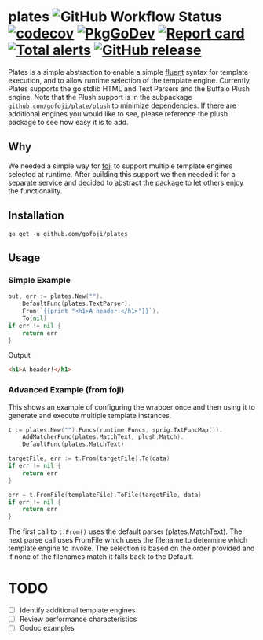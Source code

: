# plates ![GitHub Workflow Status](https://img.shields.io/github/actions/workflow/status/gofoji/plates/build.yml?branch=main) [![codecov](https://codecov.io/gh/gofoji/plates/branch/master/graph/badge.svg)](https://codecov.io/gh/gofoji/plates) [![PkgGoDev](https://pkg.go.dev/badge/github.com/gofoji/plates)](https://pkg.go.dev/github.com/gofoji/plates) [![Report card](https://goreportcard.com/badge/github.com/gofoji/plates)](https://goreportcard.com/report/github.com/gofoji/plates) [![Total alerts](https://img.shields.io/lgtm/alerts/g/gofoji/plates.svg?logo=lgtm&logoWidth=18)](https://lgtm.com/projects/g/gofoji/plates/alerts/) [![GitHub release](https://img.shields.io/github/release/gofoji/plates.svg?include_prereleases)](https://github.com/gofoji/plates/releases)

Plates is a simple abstraction to enable a simple [fluent](https://en.wikipedia.org/wiki/Fluent_interface) syntax for
template execution, and to allow runtime selection of the template engine.  Currently, Plates supports the go stdlib 
HTML and Text Parsers and the Buffalo Plush engine.  Note that the Plush support is in the subpackage 
`github.com/gofoji/plate/plush` to minimize dependencies.  If there are additional engines you would like to see, please 
reference the plush package to see how easy it is to add.

## Why

We needed a simple way for [foji](https://github.com/gofoji/foji) to support multiple template engines selected at runtime. 
After building this support we then needed it for a separate service and decided to abstract the package to let others
enjoy the functionality.

## Installation

```shell script
go get -u github.com/gofoji/plates
```

## Usage

### Simple Example

```go
out, err := plates.New("").
	DefaultFunc(plates.TextParser).
	From(`{{print "<h1>A header!</h1>"}}`).
	To(nil)
if err != nil {
    return err
}
```
Output
```html
<h1>A header!</h1>
```

### Advanced Example (from foji)

This shows an example of configuring the wrapper once and then using it to generate and execute multiple template instances.

```go
t := plates.New("").Funcs(runtime.Funcs, sprig.TxtFuncMap()).
	AddMatcherFunc(plates.MatchText, plush.Match).
    DefaultFunc(plates.MatchText)

targetFile, err := t.From(targetFile).To(data)
if err != nil {
    return err
}

err = t.FromFile(templateFile).ToFile(targetFile, data)
if err != nil {
    return err
}
```

The first call to `t.From()` uses the default parser (plates.MatchText).  The next parse call uses FromFile which uses the filename
to determine which template engine to invoke.  The selection is based on the order provided and if none of the filenames match it
falls back to the Default.

# TODO

- [ ] Identify additional template engines
- [ ] Review performance characteristics
- [ ] Godoc examples
